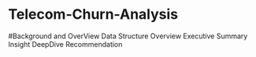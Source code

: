 # Telecom-Churn-Analysis

#Background and OverView
Data Structure Overview
Executive Summary
Insight DeepDive
Recommendation 
